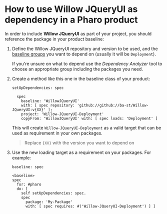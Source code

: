# How to use Willow JQueryUI as dependency in a Pharo product

In order to include **Willow JQueryUI** as part of your project, you should reference
the package in your product baseline:

1. Define the Willow JQueryUI repository and version to be used, and the [baseline groups](../reference/Baseline-groups.md)
    you want to depend on (usually it will be `Deployment`).

    If you're unsure on what to depend use the *Dependency Analyzer*
    tool to choose an appropriate group including the packages you need.

2. Create a method like this one in the baseline class of your product:

    ```smalltalk
    setUpDependencies: spec

      spec
        baseline: 'WillowJQueryUI'
        with: [ spec repository: 'github://github://ba-st/Willow-JQueryUI:v{XX}' ];
        project: 'Willow-JQueryUI-Deployment'
        copyFrom: 'WillowJQueryUI' with: [ spec loads: 'Deployment' ]
    ```

    This will create `Willow-JQueryUI-Deployment` as a valid target that can be used
    as requirement in your own packages.

    > Replace `{XX}` with the version you want to depend on

3. Use the new loading target as a requirement on your packages. For example:

    ```smalltalk
    baseline: spec

    <baseline>
    spec
      for: #pharo
      do: [
        self setUpDependencies: spec.
        spec
          package: 'My-Package'
          with: [ spec requires: #('Willow-JQueryUI-Deployment') ] ]
    ```
